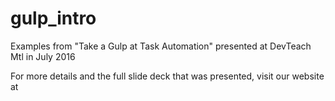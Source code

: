 # gulp_intro
Examples from "Take a Gulp at Task Automation" presented at DevTeach Mtl in July 2016

For more details and the full slide deck that was presented, visit our website at
